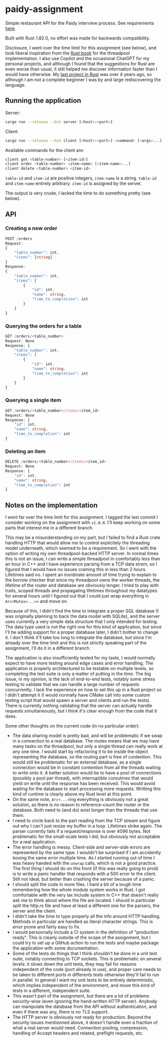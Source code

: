 # paidy-assignment
Simple restaurant API for the Paidy interview process. See requirements [here](https://github.com/paidy/interview/blob/master/SimpleRestaurantApi.md).

Built with Rust 1.82.0, no effort was made for backwards compatibility.

Disclosure, I went over the time limit for this assignment (see below), and took liberal inspiration from the [Rust book](https://doc.rust-lang.org/book/ch20-02-multithreaded.html) for the threadpool implementation. I also use Copilot and the occasional ChatGPT for my personal projects, and although I found that the suggestions for Rust are even worse than usual, it still helped me discover information faster than I would have otherwise. My [last project in Rust](https://github.com/de-passage/conduit-rocket.rust) was over 4 years ago, so although I am not a complete beginner I was by and large rediscovering the language.

## Running the application

Server:
```sh
cargo run --release --bin server [<host>:<port>]
```

Client:
```sh
cargo run --release --bin client [<host>:<port>] <command> [<args>...]
```

Available commands for the client are:
```sh
client get <table-number> [<item-id>]
client order <table-number> <item-name> [<item-name>...]
client delete <table-number> <item-id>
```

`table-id` and `item-id` are positive integers, `item-name` is a string. `table-id` and `item-name` entirely arbitrary. `item-id` is assigned by the server.

The output is very crude, I lacked the time to do something pretty (see below).

## API

### Creating a new order
```typescript
POST /orders
Request:
{
    "table_number": int,
    "items": [string]
}
Response:
{
    "table_number": int,
    "items": [
        {
            "id": int,
            "name": string,
            "time_to_completion": int
        }
    ]
}
```

### Querying the orders for a table
```typescript
GET /orders/<table_number>
Request: None
Response: {
    "table_number": int,
    "items": [
        {
            "id": int,
            "name": string,
            "time_to_completion": int
        }
    ]
}
```

### Querying a single item
```typescript
GET /orders/<table_number>/items/<item_id>
Request: None
Response: {
    "id": int,
    "name": string,
    "time_to_completion": int
}
```

### Deleting an item
```typescript
DELETE /orders/<table_number>/items/<item_id>
Request: None
Response: {
    "id": int,
    "name": string,
    "time_to_completion": int
}
```

## Notes on the implementation

I went far over the time limit for this assignment. I tagged the last commit I consider working on the assignment with `v1.0.0`. I'll keep working on some parts that interest me in a different branch.

This may be a misunderstanding on my part, but I failed to find a Rust crate handling HTTP that would allow me to control explicitely the threading model underneath, which seemed to be a requirement.
So I went with the option of writing my own threadpool-backed HTTP server.
In normal times this is not an issue, I can write a simple threadpool in comfortably less than an hour in C++ and I have experience parsing from a TCP data strem, so I figured that I would have no issues craming this in less than 2 hours. Lifetimes said no. I spent an inordinate amount of time trying to explain to the borrow checker that since my threadpool owns the worker threads, the lifetime of the router and database are obviously longer. I tried to play with traits, scoped threads and propagating lifetimes throughout my datatypes for several hours until I figured out that I could just wrap everything in `Arc<Mutex<...>>` and move on.

Because of this, I didn't find the time to integrate a proper SQL database (I was originally planning to back the data model with SQLite), and the server uses currently a very simple data structure that I only intended for testing. The data type used is not the right one for this kind of application, but since I'll be adding support for a proper database later, I didn't bother to change it. I don't think it'll take too long to integrate the database, but since I'm already over the time limit and this is not strictly speaking part of the assignment, I'll do it in a different branch.

The application is also insufficiently tested for my taste, I would normally expect to have more testing around edge cases and error handling. The application is properly architectured to be testable on multiple levels, so completing the test suite is only a matter of putting in the time. The big issue, in my opinion, is the lack of end-to-end tests, notably some stress testing to validate that we can handle a large number of requests concurrently. I lack the experience on how to set this up in a Rust project so I didn't attempt it (I would normally have CMake call into some custom testing script that would spawn a server and clients and run the tests). There is currently nothing validating that the server can actually handle requests simultaneously, but I think it's clear enough from the code that it does.

Some other thoughts on the current code (in no particular order):
- The data sharing model is pretty bad, and will be problematic if we swap in a connection to a real database. The mutex means that we may have many tasks on the threadpool, but only a single thread can really work at any one time. I would start by refactoring it to be inside the object representing the database, so the routing part is free of contention. This would still be problematic for an external database, as a single connection would be in constant contention from all the threads waiting to write onto it. A better solution would be to have a pool of connections (possibly a pool per thread), with interruptible coroutines that would yield on write until the response has been received. This would avoid waiting for the database to start processing more requests. Writting this kind of runtime is clearly above my Rust level at this point.
- On the same note, `Arc<...>`ing everything is obviously not a great solution, as there is no reason to reference-count the router or the database. Both need to (and do) exist longer than the threads that use them.
- I need to circle back to the part reading from the TCP stream and figure out why I can't just resize my buffer in a loop. Lifetimes strike again. The parser currently fails if a request/response is over 4096 bytes. Not problematic for the small-scale tests I did, but obviously not acceptable for a real application.
- The error handling is messy. Client-side and server-side errors are represented by the same type. I wouldn't be surprised if I am accidently boxing the same error multiple time. As I started running out of time I was heavy handed with the `unwrap` calls, which is not a good practice. The first thing I should do on this front (if this was really going to prod) is to write a panic handler that responds with a 500 error to the client. Still not ideal, but better than crashing the server because of a panic.
- I should split the code in more files. I hard a bit of a tough time remembering how the whole module system works in Rust. I got comfortable with the very lax include system in C++ that doesn't really ask me to think about where the file are located. I should in particular split the http.rs file and have at least a different one for the parsers, the server and the client.
- I didn't take the time to type properly all the info around HTTP handling. Methods in particular are handled as literal character strings. This is error prone and fairly easy to fix.
- I would personnally include a CI system in the definition of "production ready". This is clearly outside of the scope of the assignment, but I could try to set up a GitHub action to run the tests and maybe package the application with some documentation.
- Some of the tests do things that I think shouldn't be done in a unit test suite, notably connecting to TCP sockets. This is problematic on several levels: it slows down the unit tests, they may fail for reasons independent of the code (port already in use), and proper care needs to be taken to different ports in differents tests otherwise they'll fail to run in parallel. In general I want my unit tests to be entirely deterministic, which implies independent of the environment, and move this kind of tests in a different, independent suite.
- This wasn't part of the assignment, but there are a lot of problems security-wise (even ignoring the hand-written HTTP server). Anybody can manipulate the database from the API without authentication, and even if there was any, there is no TLS support.
- The HTTP server is obviously not ready for production. Beyond the security issues mentionned above, it doesn't handle even a fraction of what a real server would need. Connection pooling, compression, handling of Accept headers and related, preflight requests, etc.
